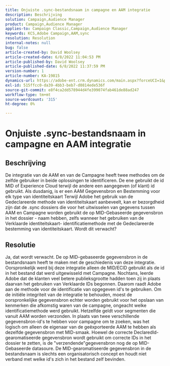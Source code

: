 ```yaml
---
title: Onjuiste .sync-bestandsnaam in campagne en AAM integratie
description: Beschrijving
solution: Campaign,Audience Manager
product: Campaign,Audience Manager
applies-to: Campaign Classic,Campaign,Audience Manager
keywords: KCS,Adobe Campaign,AAM,sync
resolution: Resolution
internal-notes: null
bug: false
article-created-by: David Woolsey
article-created-date: 6/8/2022 11:04:53 PM
article-published-by: David Woolsey
article-published-date: 6/8/2022 11:37:59 PM
version-number: 1
article-number: KA-19815
dynamics-url: https://adobe-ent.crm.dynamics.com/main.aspx?forceUCI=1&pagetype=entityrecord&etn=knowledgearticle&id=7dd5f164-7fe7-ec11-bb3c-000d3a3b1f18
exl-id: 515ffcc0-da39-4bb3-beb7-d0814ede536f
source-git-commit: e8f4ca2dd578944d4fe399074fab461de88ad247
workflow-type: tm+mt
source-wordcount: '315'
ht-degree: 0%

---
```


# Onjuiste .sync-bestandsnaam in campagne en AAM integratie

## Beschrijving


De integratie van de AAM en van de Campagne heeft twee methodes om de zelfde gebruiker in beide oplossingen te identificeren. De ene gebruikt de id MID of Experience Cloud terwijl de andere een aangegeven (of klant) id gebruikt. Als dusdanig, is er een AAM Gegevensbron en Bestemming voor elk type van identiteitskaart Terwijl Adobe het gebruik van de Gedeclareerde methode van identiteitskaart aanbeveelt, kan er bezorgdheid zijn dat de .sync dossiers die voor het uitwisselen van gegevens tussen AAM en Campagne worden gebruikt de op MID-Gebaseerde gegevensbron in het dossier - naam hebben, zelfs wanneer het gebruiken van de Verklaarde identiteitskaart- identificatiemethode met de Gedeclareerde bestemming van identiteitskaart. Wordt dit verwacht?


## Resolutie


Ja, dat wordt verwacht. De op MID-gebaseerde gegevensbron in de bestandsnaam heeft te maken met de geschiedenis van deze integratie. Oorspronkelijk werd bij deze integratie alleen de MID/ECID gebruikt als de id in het bestand dat werd uitgewisseld met Campagne. Nochtans, leerde Adobe dat de klanten veel betere publieksgrootte hadden toen zij in plaats daarvan het gebruiken van Verklaarde IDs begonnen. Daarom raadt Adobe aan de methode voor de identificatie van opgegeven id&#39;s te gebruiken. Om de initiële integriteit van de integratie te behouden, moest de oorspronkelijke gegevensbron echter worden gebruikt voor het opslaan van kenmerken die afkomstig waren van de campagne, ongeacht welke identificatiemethode werd gebruikt. Hetzelfde geldt voor segmenten die vanuit AAM worden verzonden. In plaats van twee verschillende gegevensbron-id&#39;s te hebben voor campagne om te zoeken, was het logisch om alleen de eigenaar van de geëxporteerde AAM te hebben als dezelfde gegevensbron met MID-smaak. Hoewel de correcte DeclaredId-gearomatiseerde gegevensbron wordt gebruikt om correcte IDs in het dossier te zetten, is de &quot;verzendende&quot;gegevensbron nog de op MID-Gebaseerde datasoure. De MID-gearomatiseerde gegevensbron in de bestandsnaam is slechts een organisatorisch concept en houdt niet verband met welke id&#39;s zich in het bestand zelf bevinden.
